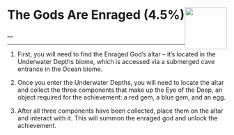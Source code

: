 # The Gods Are Enraged (4.5%) <img style="float: right;" src="https://cdn.akamai.steamstatic.com/steamcommunity/public/images/apps/881100/1c0696634744b2caceaff11b4de1ab0dcf7ab4a7.jpg" width="96" height="96">

__

---

1. First, you will need to find the Enraged God’s altar – it’s located in the Underwater Depths biome, which is accessed via a submerged cave entrance in the Ocean biome.

2. Once you enter the Underwater Depths, you will need to locate the altar and collect the three components that make up the Eye of the Deep, an object required for the achievement: a red gem, a blue gem, and an egg. 

3. After all three components have been collected, place them on the altar and interact with it. This will summon the enraged god and unlock the achievement.